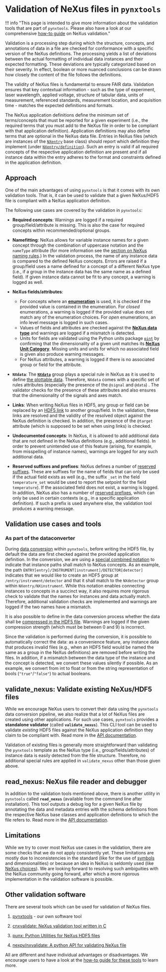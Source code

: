 # Validation of NeXus files in `pynxtools`

!!! info "This page is intended to give more information about the validation tools that are part of `pynxtools`. Please also have a look at our comprehensive [how-to guide](../../how-tos/pynxtools/validate-nexus-files.md) on NeXus validation."

Validation is a processing step during which the structure, concepts, and annotations of data in a file are checked for conformance with a specific version of the NeXus definitions. The processing yields a list of deviations between the actual formatting of individual data instances and their expected formatting. These deviations are typically categorized based on their severity. In effect, boolean or more nuanced conclusions can be drawn how closely the content of the file follows the definitions.

The validity of NeXus files is fundamental to ensure FAIR data. Validation ensures that key contextual information - such as the type of experiment, laser wavelength, applied voltage, structure of tabular data, units of measurement, referenced standards, measurement location, and acquisition time - matches the expected definitions and formats.

The NeXus application definitions define the minimum set of terms/concepts that must be reported for a given experiment (i.e., the required terms that you must add to the NeXus file in order to be compliant with that application definition). Application definitions may also define terms that are optional in the NeXus data file. Entries in NeXus files (which are instances of the [`NXentry`](https://manual.nexusformat.org/classes/base_classes/NXentry.html) base class) should report which definition they implement (under [`NXentry/definition`](https://manual.nexusformat.org/classes/base_classes/NXentry.html#nxentry-definition-field)). Such an entry is valid if all required concepts of the respective application definition are present and if all instance data within the entry adheres to the format and constraints defined in the application definition.

## Approach

One of the main advantages of using `pynxtools` is that it comes with its own validation tools. That is, it can be used to validate that a given NeXus/HDF5 file is compliant with a NeXus application definition.

The following use cases are covered by the validation in `pynxtools`:

- **Required concepts**: Warnings are logged if a required group/field/attribute is missing. This is also the case for required concepts within recommended/optional groups.
- **Namefitting**: NeXus allows for variable instance names for a given concept through the combination of uppercase notation and the `nameType` attribute (for more information see the [section on NeXus naming rules](../nexus/nexus-rules.md#name-resolution).) In the validation process, the name of any instance data is compared to the defined NeXus concepts. Errors are raised if a group/field uses a name defined for a concept of a different NeXus type (i.e., if a group in the instance data has the same name as a defined field). If given instance data cannot be fit to any concept, a warning is logged as well.
- **NeXus fields/attributes**:
    - For concepts where an [**enumeration**](https://manual.nexusformat.org/nxdl_desc.html#enumeration) is used, it is checked if the provided value is contained in the enumeration. For _closed_ enumerations, a warning is logged if the provided value does not match any of the enumeration choices. For _open_ enumerations, an info level message is logged in such cases.
    - Values of fields and attributes are checked against the [**NeXus data type**](https://manual.nexusformat.org/nxdl-types.html#index-0) and warnings are logged if a mismatch is detected.
    - Units for fields are validated using the Python units package [`pint`](https://pint.readthedocs.io/en/stable/) by confirming that the dimensionality of a given unit matches its [**NeXus Unit Category**](https://manual.nexusformat.org/nxdl-types.html#unit-categories-allowed-in-nxdl-specifications). Missing units and units for which no associated field is given also produce warning messages.
    - For NeXus attributes, a warning is logged if there is no associated group or field for the attribute.

- **`NXdata`**: The [**`NXdata`**](https://manual.nexusformat.org/classes/base_classes/NXdata.html#nxdata) group plays a special rule in NeXus as it is used to define [the plottable data](https://manual.nexusformat.org/examples/python/plotting/index.html). Therefore, `NXdata` comes with a specific set of rules attributes (especially the presence of the `@signal` and `@data`) . The validator checks for the presence of these attributes and also ensures that the dimensionality of the signals and axes match.
- **Links**: When writing NeXus files in HDF5, any group or field can be replaced by an [HDF5 link](https://manual.nexusformat.org/design.html#links) to another group/field. In the validation, these links are resolved and the validity of the resolved object against the NeXus definition is checked. In addition, the presence of the `@target` attribute (which is supposed to be set when using links) is checked.
- **Undocumented concepts**: In NeXus, it is allowed to add additional data that are not defined in the NeXus definitions (e.g., additional fields). In order to prevent unintended use of this feature (arising, for example, from misspelling of instance names), warnings are logged for any such additional data.
- **Reserved suffixes and prefixes**: NeXus defines a number of [reserved suffixes](https://manual.nexusformat.org/datarules.html#index-6). These are suffixes for the name of fields that can only be used if the actual field exists as well (e.g., the suffix `_set` in the field `temperature_set` would be used to report the setpoint for the field `temperature`). If the associated field does not exist, a warning is logged. In addition, NeXus also has a number of [reserved prefixes](https://manual.nexusformat.org/datarules.html#index-4), which can only be used in certain contexts (e.g., in a specific application definition). If such a prefix is used anywhere else, the validation tool produces a warning message.

## Validation use cases and tools

### As part of the dataconverter

During [data conversion](dataconverter-and-readers.md) within `pynxtools`, before writing the HDF5 file, by default the data are first checked against the provided application definition. In the conversion, we are using a [special combined notation](../nexus/nexus-primer.md#what-is-nexus) to indicate that instance paths shall match to NeXus concepts. As an example, the path `ENTRY[entry]/INSTRUMENT[instrument]/DETECTOR[detector]` indicates that we would like to create an HDF5 group at `/entry/instrument/detector` and that it shall match to the `NXdetector` group within `NXentry/NXinstrument`. While this notation enables connecting instances to concepts in a succinct way, it also requires more rigorous check to validate that the names for instances and data actually match. Therefore, additional validation checks are implemented and warnings are logged if the two names have a mismatch.

It is also possible to define in the data conversion process whether the data shall be [compressed in the HDF5 file](https://docs.hdfgroup.org/archive/support/HDF5/faq/compression.html). Warnings are logged if the given compression strength (which must be between 0 and 9) is incorrect.

Since the validation is performed during the conversion, it is possible to automatically correct the data: as a convenience feature, any instance data that produces invalid files (e.g., when an HDF5 field would be named the same as a group in the NeXus definitions) are removed before writing the files. In addition, if a mismatch between the data type of the instance and the concept is detected, we convert these values silently if possible. As an example, we convert from int to float or from the string representation of bools (`"true"`/`"false"`) to actual booleans.

## validate_nexus: Validate existing NeXus/HDF5 files

While we encourage NeXus users to convert their data using the `pynxtools` data conversion pipeline, we also realize that a lot of NeXus files are created using other applications. For such use cases, `pynxtools` provides a **standalone validator** (called **`validate_nexus`**). This CLI tool can be used to validate _existing_ HDF5 files against the NeXus application definition they claim to be compliant with. Read more in the [API documentation](../../reference/cli-api.md#validate_nexus).

Validation of existing files is generally more straightforward than validating the `pynxtools` template as the NeXus type (i.e., group/fields/attributes) of instance data is easily detected from the file structure. Therefore, no additional special rules are applied in `validate_nexus` other than those given above.

## read_nexus: NeXus file reader and debugger

In addition to the validation tools mentioned above, there is another utility in `pynxtools` called **`read_nexus`** (available from the command line after installation). This tool outputs a debug log for a given NeXus file by annotating the data and metadata entries with the schema definitions from the respective NeXus base classes and application definitions to which the file refers to. Read more in the [API documentation](../../reference/cli-api.md#nexus-file-validation).

<!-- ??? info "Using a different set of NeXus definitions"

    The environment variable "NEXUS_DEF_PATH" can be set to a directory which contains the NeXus definitions as NXDL XML files. If this environment variable is not defined, the module will use the definitions in its bundle (see `src/pynxtools/definitions`)._

    The environment variable can be set as follows:
    ```
    export 'NEXUS_DEF_PATH'=<folder_path_that_contains_nexus_defs>
    ``` -->

## Limitations

While we try to cover most NeXus use cases in the validation, there are some checks that we do not apply consistently yet. These limitations are mostly due to inconsistencies in the standard (like for the use of [symbols](https://manual.nexusformat.org/nxdl_desc.html#symbolstype) and dimensionalities) or because an idea in NeXus is seldomly used (like [NeXus choices](https://manual.nexusformat.org/nxdl_desc.html#choicetype)). We are looking forward to resolving such ambiguities with the NeXus community going forward, after which a more rigorous implementation in the validation software is possible.

## Other validation software

There are several tools which can be used for validation of NeXus files.

1. [pynxtools](<https://github.com/FAIRmat-NFDI/pynxtools>) - our own software tool

2. [cnxvalidate: NeXus validation tool written in C](https://github.com/nexusformat/cnxvalidate)

3. [punx: Python Utilities for NeXus HDF5 files](https://github.com/prjemian/punx)

4. [nexpy/nxvalidate: A python API for validating NeXus file](https://github.com/nexpy/nxvalidate)

All are different and have individual advantages or disadvantages. We encourage users to have a look at the [how-to guide for these tools](../../how-tos/pynxtools/validate-nexus-files-other-tools.md) to learn more.
